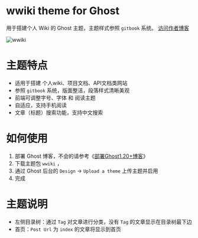 # wwiki theme for Ghost

用于搭建个人 Wiki 的 Ghost 主题，主题样式参照 `gitbook` 系统。
[访问作者博客](https://www.whai.me)

![wwiki](https://raw.githubusercontent.com/whaios/wwiki/master/assets/gitbook/gitbook.png)

# 主题特点

- 适用于搭建 个人wiki、项目文档、API文档类网站
- 参照 `gitbook` 系统，版面整洁，段落样式清晰美观
- 前端可调整字号、字体 和 阅读主题
- 自适应，支持手机阅读
- 文章（标题）搜索功能，支持中文搜索

# 如何使用

1. 部署 Ghost 博客，不会的请参考《[部署Ghost1.20+博客](https://www.whai.me/install-ghost/)》
1. 下载主题包 `wwiki` ，
2. 通过 Ghost 后台的 `Design` -> `Upload a theme` 上传主题并启用
3. 完成


# 主题说明

- 左侧目录树：通过 `Tag` 对文章进行分类，没有 `Tag` 的文章显示在目录树最下边
- 首页：`Post Url` 为 `index` 的文章将显示到首页
